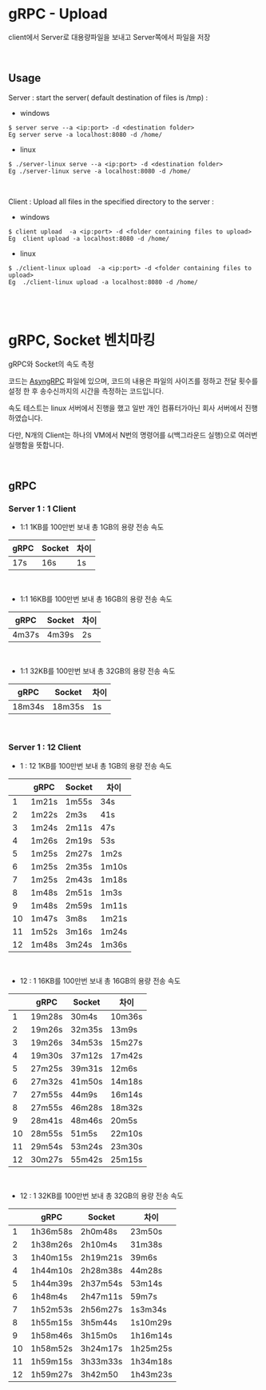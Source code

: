 # gRPC - Upload

client에서 Server로 대용량파일을 보내고 Server쪽에서 파일을 저장

<br>

## Usage

Server : start the server( default destination of files is /tmp) :

- windows

```
$ server serve --a <ip:port> -d <destination folder>
Eg server serve -a localhost:8080 -d /home/
```

- linux

```
$ ./server-linux serve --a <ip:port> -d <destination folder>
Eg ./server-linux serve -a localhost:8080 -d /home/
```

<br>

Client : Upload all files in the specified directory to the server :

- windows

```
$ client upload  -a <ip:port> -d <folder containing files to upload>   
Eg  client upload -a localhost:8080 -d /home/
```

- linux

```
$ ./client-linux upload  -a <ip:port> -d <folder containing files to upload>   
Eg  ./client-linux upload -a localhost:8080 -d /home/
```

<br>

<br>

# gRPC, Socket 벤치마킹

gRPC와 Socket의 속도 측정

코드는 [AsyngRPC](AsyngRPC/) 파일에 있으며, 코드의 내용은 파일의 사이즈를 정하고 전달 횟수를 설정 한 후 송수신까지의 시간을 측정하는 코드입니다.

속도 테스트는 linux 서버에서 진행을 했고 일반 개인 컴퓨터가아닌 회사 서버에서 진행하였습니다.

다만, N개의 Client는 하나의 VM에서 N번의 명령어를 `&`(백그라운드 실행)으로 여러번 실행함을 뜻합니다.

<br>

## gRPC
### Server 1 : 1 Client

- 1:1 1KB를 100만번 보내 총 1GB의 용량 전송 속도

| gRPC | Socket | 차이 |
| ---- | ------ | ---- |
| 17s  | 16s    | 1s   |

<br>

- 1:1 16KB를 100만번 보내 총 16GB의 용량 전송 속도

| gRPC  | Socket | 차이 |
| ----- | ------ | ---- |
| 4m37s | 4m39s  | 2s   |

<br>

- 1:1 32KB를 100만번 보내 총 32GB의 용량 전송 속도

| gRPC   | Socket | 차이 |
| ------ | ------ | ---- |
| 18m34s | 18m35s | 1s   |

<br>



### Server 1 : 12 Client

- 1 : 12 1KB를 100만번 보내 총 1GB의 용량 전송 속도

|      | gRPC  | Socket | 차이  |
| ---- | ----- | ------ | ----- |
| 1    | 1m21s | 1m55s  | 34s   |
| 2    | 1m22s | 2m3s   | 41s   |
| 3    | 1m24s | 2m11s  | 47s   |
| 4    | 1m26s | 2m19s  | 53s   |
| 5    | 1m25s | 2m27s  | 1m2s  |
| 6    | 1m25s | 2m35s  | 1m10s |
| 7    | 1m25s | 2m43s  | 1m18s |
| 8    | 1m48s | 2m51s  | 1m3s  |
| 9    | 1m48s | 2m59s  | 1m11s |
| 10   | 1m47s | 3m8s   | 1m21s |
| 11   | 1m52s | 3m16s  | 1m24s |
| 12   | 1m48s | 3m24s  | 1m36s |

<br>

- 12 : 1 16KB를 100만번 보내 총 16GB의 용량 전송 속도

|      | gRPC   | Socket | 차이   |
| ---- | ------ | ------ | ------ |
| 1    | 19m28s | 30m4s  | 10m36s |
| 2    | 19m26s | 32m35s | 13m9s  |
| 3    | 19m26s | 34m53s | 15m27s |
| 4    | 19m30s | 37m12s | 17m42s |
| 5    | 27m25s | 39m31s | 12m6s  |
| 6    | 27m32s | 41m50s | 14m18s |
| 7    | 27m55s | 44m9s  | 16m14s |
| 8    | 27m55s | 46m28s | 18m32s |
| 9    | 28m41s | 48m46s | 20m5s  |
| 10   | 28m55s | 51m5s  | 22m10s |
| 11   | 29m54s | 53m24s | 23m30s |
| 12   | 30m27s | 55m42s | 25m15s |

<br>

- 12 : 1 32KB를 100만번 보내 총 32GB의 용량 전송 속도

|      | gRPC     | Socket   | 차이     |
| ---- | -------- | -------- | -------- |
| 1    | 1h36m58s | 2h0m48s  | 23m50s   |
| 2    | 1h38m26s | 2h10m4s  | 31m38s   |
| 3    | 1h40m15s | 2h19m21s | 39m6s    |
| 4    | 1h44m10s | 2h28m38s | 44m28s   |
| 5    | 1h44m39s | 2h37m54s | 53m14s   |
| 6    | 1h48m4s  | 2h47m11s | 59m7s    |
| 7    | 1h52m53s | 2h56m27s | 1s3m34s  |
| 8    | 1h55m15s | 3h5m44s  | 1s10m29s |
| 9    | 1h58m46s | 3h15m0s  | 1h16m14s |
| 10   | 1h58m52s | 3h24m17s | 1h25m25s |
| 11   | 1h59m15s | 3h33m33s | 1h34m18s |
| 12   | 1h59m27s | 3h42m50  | 1h43m23s |

